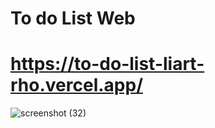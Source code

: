 # To do List Web

# https://to-do-list-liart-rho.vercel.app/

![screenshot (32)](https://github.com/Flewtime/to-do-list/assets/93987808/22c7f4c2-6552-4d40-9d56-415975496e6a)


